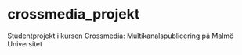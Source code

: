 # crossmedia_projekt
Studentprojekt i kursen Crossmedia: Multikanalspublicering på Malmö Universitet
